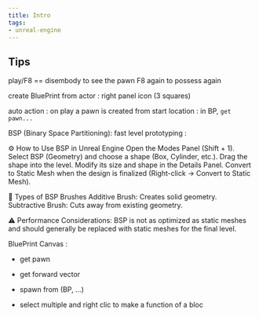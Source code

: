 ```yaml
--- 
title: Intro
tags:
- unreal-engine
--- 
```


## Tips

play/F8 == disembody to see the pawn
F8 again to possess again

create BluePrint from actor : right panel icon (3 squares)

auto action :
on play a pawn is created from start location : in BP, `get pawn...`

BSP (Binary Space Partitioning): fast level prototyping :

⚙️ How to Use BSP in Unreal Engine
Open the Modes Panel (Shift + 1).
Select BSP (Geometry) and choose a shape (Box, Cylinder, etc.).
Drag the shape into the level.
Modify its size and shape in the Details Panel.
Convert to Static Mesh when the design is finalized (Right-click → Convert to Static Mesh).

📌 Types of BSP Brushes
Additive Brush: Creates solid geometry.
Subtractive Brush: Cuts away from existing geometry.

⚠️  Performance Considerations: BSP is not as optimized as static meshes and should generally be replaced with static meshes for the final level.

BluePrint Canvas :

- get pawn
- get forward vector
- spawn from (BP, ...)

- select multiple and right clic to make a  function of a bloc
